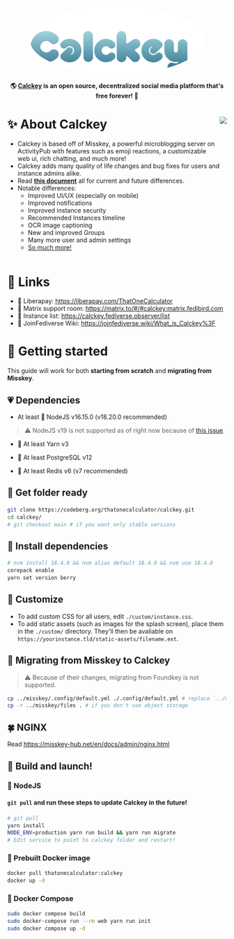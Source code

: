 <div align="center">
<a href="https://stop.voring.me/">
	<img src="./.github/title_float.svg" alt="Calckey logo" style="border-radius:50%" width="400"/>
</a>

**🌎 **[Calckey](https://stop.voring.me/)** is an open source, decentralized social media platform that's free forever! 🚀**

</div>

<div>

<img src="https://pool.jortage.com/voringme/misskey/e7cd2a17-8b23-4e1e-b5cf-709480c623e2.png" align="right" height="320px"/>

# ✨ About Calckey

- Calckey is based off of Misskey, a powerful microblogging server on ActivityPub with features such as emoji reactions, a customizable web ui, rich chatting, and much more!
- Calckey adds many quality of life changes and bug fixes for users and instance admins alike.
- Read **[this document](./CALCKEY.md)** all for current and future differences.
- Notable differences:
  - Improved UI/UX (especially on mobile)
  - Improved notifications
  - Improved instance security
  - Recommended Instances timeline
  - OCR image captioning
  - New and improved Groups
  - Many more user and admin settings
  - [So much more!](./CALCKEY.md)

</div>

<div style="clear: both;"></div>

# 🥂 Links

- 💸 Liberapay: https://liberapay.com/ThatOneCalculator
- 💁 Matrix support room: https://matrix.to/#/#calckey:matrix.fedibird.com
- 📜 Instance list: https://calckey.fediverse.observer/list
- 📖 JoinFediverse Wiki: https://joinfediverse.wiki/What_is_Calckey%3F

# 🌠 Getting started

This guide will work for both **starting from scratch** and **migrating from Misskey**.

## 💗 Dependencies

- At least 🐢 NodeJS v16.15.0 (v18.20.0 recommended)

> ⚠️ NodeJS v19 is not supported as of right now because of [this issue](https://github.com/nodejs/node-gyp/issues/2757).

- 🧶 At least Yarn v3

- 🐘 At least PostgreSQL v12

- 🍱 At least Redis v6 (v7 recommended)

## 👀 Get folder ready

```sh
git clone https://codeberg.org/thatonecalculator/calckey.git
cd calckey/
# git checkout main # if you want only stable versions
```

## 📩 Install dependencies

```sh
# nvm install 18.4.0 && nvm alias default 18.4.0 && nvm use 18.4.0
corepack enable
yarn set version berry
```

## 💅 Customize

- To add custom CSS for all users, edit `./custom/instance.css`.
- To add static assets (such as images for the splash screen), place them in the `./custom/` directory. They'll then be avaliable on `https://yourinstance.tld/static-assets/filename.ext`.

## 🚚 Migrating from Misskey to Calckey

> ⚠️ Because of their changes, migrating from Foundkey is not supported.

```sh
cp ../misskey/.config/default.yml ./.config/default.yml # replace `../misskey/` with misskey path, replace `default.yml` with `docker.yml` if you use docker
cp -r ../misskey/files . # if you don't use object storage
```

## 🍀 NGINX

Read <https://misskey-hub.net/en/docs/admin/nginx.html>

## 🚀 Build and launch!

### 🐢 NodeJS
#### `git pull` and run these steps to update Calckey in the future!

```sh
# git pull
yarn install
NODE_ENV=production yarn run build && yarn run migrate
# Edit service to point to calckey folder and restart!
```

### 🐋 Prebuilt Docker image

```sh
docker pull thatonecalculator:calckey
docker up -d
```

### 🐳 Docker Compose

```sh
sudo docker compose build
sudo docker-compose run --rm web yarn run init
sudo docker compose up -d
```
